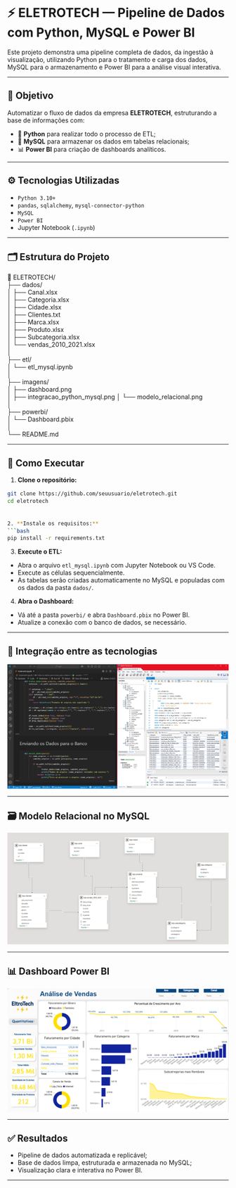 
# ⚡ ELETROTECH — Pipeline de Dados com Python, MySQL e Power BI

Este projeto demonstra uma pipeline completa de dados, da ingestão à visualização, utilizando Python para o tratamento e carga dos dados, MySQL para o armazenamento e Power BI para a análise visual interativa.

---

## 🎯 Objetivo

Automatizar o fluxo de dados da empresa **ELETROTECH**, estruturando a base de informações com:

- 🐍 **Python** para realizar todo o processo de ETL;
- 🐬 **MySQL** para armazenar os dados em tabelas relacionais;
- 📊 **Power BI** para criação de dashboards analíticos.

---

## ⚙️ Tecnologias Utilizadas

- `Python 3.10+`
- `pandas`, `sqlalchemy`, `mysql-connector-python`
- `MySQL`
- `Power BI`
- Jupyter Notebook (`.ipynb`)

---

## 🗂️ Estrutura do Projeto

📁 ELETROTECH/  
├── dados/  
│   ├── Canal.xlsx  
│   ├── Categoria.xlsx  
│   ├── Cidade.xlsx  
│   ├── Clientes.txt  
│   ├── Marca.xlsx  
│   ├── Produto.xlsx  
│   ├── Subcategoria.xlsx  
│   └── vendas_2010_2021.xlsx  
│  
├── etl/  
│   └── etl_mysql.ipynb            
│  
├── imagens/  
│   ├── dashboard.png             
│   ├── integracao_python_mysql.png 
│   └── modelo_relacional.png      
│  
├── powerbi/  
│   └── Dashboard.pbix             
│  
└── README.md

---

## 🚀 Como Executar

1. **Clone o repositório:**
```bash
git clone https://github.com/seuusuario/eletrotech.git
cd eletrotech


2. **Instale os requisitos:**
```bash
pip install -r requirements.txt
```

3. **Execute o ETL:**

- Abra o arquivo `etl_mysql.ipynb` com Jupyter Notebook ou VS Code.
- Execute as células sequencialmente.
- As tabelas serão criadas automaticamente no MySQL e populadas com os dados da pasta `dados/`.

4. **Abra o Dashboard:**

- Vá até a pasta `powerbi/` e abra `Dashboard.pbix` no Power BI.
- Atualize a conexão com o banco de dados, se necessário.

---

## 🔗 Integração entre as tecnologias

![Integração Python e MySQL](imagens/integracao_python_mysql.png)

---

## 🗃️ Modelo Relacional no MySQL

![Modelo Relacional](imagens/modelo_relacional.png)

---

## 📊 Dashboard Power BI

![Dashboard Power BI](imagens/dashboard.png)

---

## ✅ Resultados

- Pipeline de dados automatizada e replicável;
- Base de dados limpa, estruturada e armazenada no MySQL;
- Visualização clara e interativa no Power BI.

---
